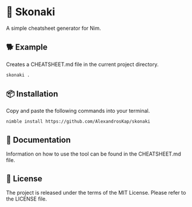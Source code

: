 # 🍫 Skonaki

A simple cheatsheet generator for Nim.

## 🐕 Example

Creates a CHEATSHEET.md file in the current project directory.

```sh
skonaki .
```

## 📦 Installation

Copy and paste the following commands into your terminal.

```sh
nimble install https://github.com/AlexandrosKap/skonaki
```

## 📖 Documentation

Information on how to use the tool can be found in the CHEATSHEET.md file.

## 📜 License

The project is released under the terms of the MIT License.
Please refer to the LICENSE file.
